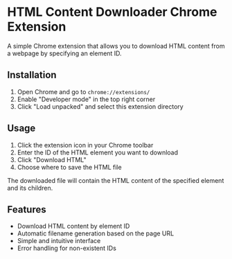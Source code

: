 # HTML Content Downloader Chrome Extension

A simple Chrome extension that allows you to download HTML content from a webpage by specifying an element ID.

## Installation

1. Open Chrome and go to `chrome://extensions/`
2. Enable "Developer mode" in the top right corner
3. Click "Load unpacked" and select this extension directory

## Usage

1. Click the extension icon in your Chrome toolbar
2. Enter the ID of the HTML element you want to download
3. Click "Download HTML"
4. Choose where to save the HTML file

The downloaded file will contain the HTML content of the specified element and its children.

## Features

- Download HTML content by element ID
- Automatic filename generation based on the page URL
- Simple and intuitive interface
- Error handling for non-existent IDs
